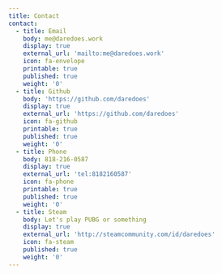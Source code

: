 ```yaml
---
title: Contact
contact:
  - title: Email
    body: me@daredoes.work
    display: true
    external_url: 'mailto:me@daredoes.work'
    icon: fa-envelope
    printable: true
    published: true
    weight: '0'
  - title: Github
    body: 'https://github.com/daredoes'
    display: true
    external_url: 'https://github.com/daredoes'
    icon: fa-github
    printable: true
    published: true
    weight: '0'
  - title: Phone
    body: 818-216-0587
    display: true
    external_url: 'tel:8182160587'
    icon: fa-phone
    printable: true
    published: true
    weight: '0'
  - title: Steam
    body: Let's play PUBG or something
    display: true
    external_url: 'http://steamcommunity.com/id/daredoes'
    icon: fa-steam
    published: true
    weight: '0'
---
```


